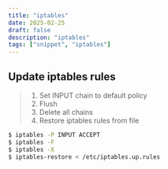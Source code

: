 ```yaml
---
title: "iptables"
date: 2025-02-25
draft: false
description: "iptables"
tags: ["snippet", "iptables"]
---
```


## Update iptables rules

> 1. Set INPUT chain to default policy
> 2. Flush
> 3. Delete all chains
> 4. Restore iptables rules from file

```sh
$ iptables -P INPUT ACCEPT
$ iptables -F
$ iptables -X
$ iptables-restore < /etc/iptables.up.rules
```

